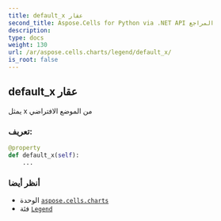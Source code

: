 ```yaml
---
title: default_x عقار
second_title: Aspose.Cells for Python via .NET API المراجع
description:
type: docs
weight: 130
url: /ar/aspose.cells.charts/legend/default_x/
is_root: false
---
```

##  default_x عقار

يمثل x من الموضع الافتراضي
###  تعريف:
```python
@property
def default_x(self):
    ...
```

###  أنظر أيضا
* الوحدة [`aspose.cells.charts`](../../)
* فئة [`Legend`](/cells/python-net/ar/aspose.cells.charts/legend)

